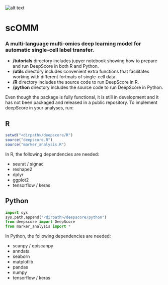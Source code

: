 ![alt text](https://github.com/jessicaKLL/scOMM/blob/master/scOMM_logo_ver2.png?raw=true)

# scOMM
### A multi-language multi-omics deep learning model for automatic single-cell label transfer.

- **/tutorials** directory includes jupyer notebook showing how to prepare and run DeepScore in both R and Python.
- **/utils** directory includes convenient extra functions that facilitates working with different fortmats of single-cell data.
- **/R** directory includes the source code to run DeepScore in R.
- **/python** directory includes the source code to run DeepScore in Python.

Even though the package is fully functional, it is still in development and it has not been packaged and released in a public repository. 
To implement deepScore in your analyses, run:

## R

```R
setwd("<dirpath>/deepscore/R")
source("deepscore.R")
source("marker_analysis.R")
```

In R, the following dependencies are needed:
- seurat / signac
- reshape2
- dplyr
- ggplot2
- tensorflow / keras

## Python

```Python
import sys
sys.path.append("<dirpath>/deepscore/python")
from deepscore import DeepScore
from marker_analysis import *
```

In Python, the following dependencies are needed:
- scanpy / episcanpy
- anndata
- seaborn
- matplotlib
- pandas
- numpy
- tensorflow / keras
